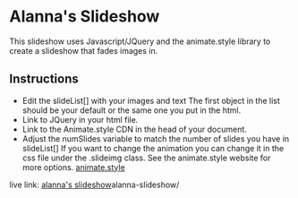 # Alanna's Slideshow #

This slideshow uses Javascript/JQuery and the animate.style library to create a slideshow that fades images in. 

## Instructions ##
- Edit the slideList[] with your images and text
The first object in the list should be your default  or the same one you put in the html.
- Link to JQuery in your html file.
- Link to the Animate.style CDN in the head of your document.
- Adjust the numSlides variable to match the number of slides you have in slideList[]
If you want to change the animation you can change it in the css file under the .slideimg class. See the animate.style website for more options. [animate.style](https://animate.style/)

live link: [alanna's slideshow](https://alannarisse.github.io/)alanna-slideshow/


